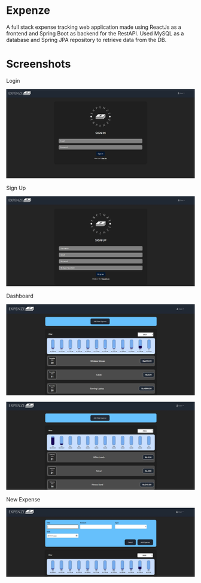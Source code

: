 # Expenze
A full stack expense tracking web application made using ReactJs as a frontend and Spring Boot as backend for the RestAPI.
Used MySQL as a database and Spring JPA repository to retrieve data from the DB.

# Screenshots

Login

![Alt text](/screenshots/Login.JPG?raw=true "Login")

Sign Up

![Alt text](/screenshots/Signup.JPG?raw=true "Sign Up")

Dashboard

![Alt text](/screenshots/Dashboard.JPG?raw=true "Main")


![Alt text](/screenshots/Dashboard1.JPG?raw=true "Main_2")

New Expense

![Alt text](/screenshots/NewExpense.JPG?raw=true "NewExpense")

